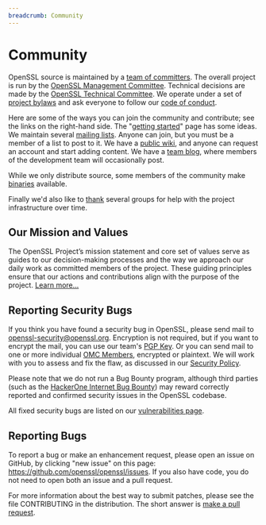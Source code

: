 ```yaml
---
breadcrumb: Community
---
```

# Community

OpenSSL source is maintained by a [team of committers](committers.html).
The overall project is run by the [OpenSSL Management Committee](omc.html).
Technical decisions are made by the [OpenSSL Technical Committee](otc.html).
We operate under a set of [project bylaws](/policies/omc-bylaws.html) and
ask everyone to follow our [code of conduct](conduct.html).

Here are some of the ways you can join the community and contribute;
see the links on the right-hand side.
The "[getting started](getting-started.html)" page has some ideas.
We maintain several [mailing lists](mailinglists.html).
Anyone can join, but you must be a member of a list to post to it.
We have a [public wiki](https://wiki.openssl.org), and anyone can
request an account and start adding content.
We have a [team blog](/blog/), where members of the development team
will occasionally post.

While we only distribute source, some members of the community make
[binaries](binaries.html) available.

Finally we'd also like to [thank](thanks.html) several groups for help
with the project infrastructure over time.

## <a name="mission">Our Mission and Values</a>
The OpenSSL Project’s mission statement and core set of values serve as
guides to our decision-making processes and the way we approach our daily
work as committed members of the project. These guiding principles ensure
that our actions and contributions align with the purpose of the project.
[Learn more...](mission.html)

## <a name="securityreports">Reporting Security Bugs</a>

If you think you have found a security bug in OpenSSL, please send mail to
<openssl-security@openssl.org>. Encryption is not required, but if you want
to encrypt the mail, you can use our team's [PGP Key](/news/pgpkey.html). Or
you can send mail to one or more individual [OMC Members](/community/omc.html),
encrypted or plaintext.
We will work with you to assess and fix the flaw, as discussed in our
[Security Policy](/policies/secpolicy.html).

Please note that we do not run a Bug Bounty program, although third parties
(such as the [HackerOne Internet Bug Bounty](https://hackerone.com/ibb)) may
reward correctly reported and confirmed security issues in the OpenSSL
codebase.

All fixed security bugs are listed on our
[vulnerabilities page](../news/vulnerabilities.html).

## <a name="bugs">Reporting Bugs</a>

To report a bug or make an enhancement request, please open an issue on
GitHub, by clicking "new issue" on this page:
<https://github.com/openssl/openssl/issues>. If you also have code, you
do not need to open both an issue and a pull request.

For more information about the best way to submit patches, please see
the file CONTRIBUTING in the distribution. The short answer is
[make a pull request](https://github.com/openssl/openssl/pulls).
